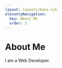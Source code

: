 ```yaml
---
layout: layouts/base.njk
eleventyNavigation:
  key: About Me
  order: 3
---
```

# About Me

I am a Web Developer.
